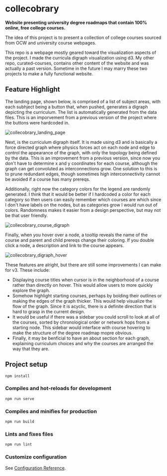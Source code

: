# collecobrary

**Website presenting university degree roadmaps that contain 100% online, free college courses.**

The idea of this project is to present a collection of college courses sourced from OCW and university course webpages.

This repo is a webpage mostly geared toward the visualization aspects of the project. I made the curricula digraph visualization using d3. My other repo, curated-courses, contains other content of the website and was actually a past version. Sometime in the future I may marry these two projects to make a fully functional website.

## Feature Highlight

The landing page, shown below, is comprised of a list of subject areas, with each subhject being a button that, when pushed, generates a digraph depicting the curriculum. The list is automatically generated from the data files. This is an imporvement from a previous version of the project where the buttons were hardcoded in.

![collecobrary_landing_page](https://user-images.githubusercontent.com/78166995/134688002-efaaefe0-bb3d-48cb-95e9-4b7bc75737b0.PNG)

Next, is the curriculum digraph itself. It is made using d3 and is basically a force directed graph where physics forces act on each node and edge to control the appearance of the graph, with only the topology being defined by the data. This is an improvement from a previous version, since now you don't have to determine x and y coordinates for each course, although the graph can get convoluted as interconnections grow. One solution to this is to prune redundant edges, though sometimes high interconnectivity cannot be avoided if a course has many prereqs.

Additionally, right now the category colors for the legend are randomly generated. I think that it would be better if I hardcoded a color for each category so then users can easily remember which courses are which since I don't have labels on the nodes, but as categories grow I would run out of colors. Randomness makes it easier from a design perspective, but may not be that user friendly.

![collecobrary_course_digraph](https://user-images.githubusercontent.com/78166995/134689102-3f8a7a37-615b-4f93-8181-24e9717dc839.PNG)

Finally, when you hover over a node, a tooltip reveals the name of the course and parent and child prereqs change their coloring. If you double click a node, a description and link to the course appears.

![collecobrary_digraph_hover](https://user-images.githubusercontent.com/78166995/134690221-18796d3e-f08a-4931-8da4-f563456456f0.PNG)

These features are alright, but there are still some improvements I can make for v3. These include:

- Displaying course titles when cursor is in the neighborhood of a course rather than directly on hover. This would allow users to more quickly explore the graph.
- Somehow highlight starting courses, perhaps by bolding their outlines or making the edges of the graph thicker. This would help visualize the flow of the graph. Since it is acyclic, there is a definite direction that is hard to grasp in the current design.
- It would be useful if there was a sidebar you could scroll to look at all of the courses, sorted by chronological order or network hops from a starting node. This sidebar would interface with course hovering to make the structure of the degree roadmap mopre obvious.
- Finally, it may be benficial to have an about section for each graph, explaining curriculum choices and why the courses are arranged the way that they are.

## Project setup
```
npm install
```

### Compiles and hot-reloads for development
```
npm run serve
```

### Compiles and minifies for production
```
npm run build
```

### Lints and fixes files
```
npm run lint
```

### Customize configuration
See [Configuration Reference](https://cli.vuejs.org/config/).
